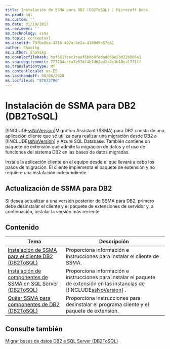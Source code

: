 ```yaml
---
title: Instalación de SSMA para DB2 (DB2ToSQL) | Microsoft Docs
ms.prod: sql
ms.custom: ''
ms.date: 01/19/2017
ms.reviewer: ''
ms.technology: ssma
ms.topic: conceptual
ms.assetid: 79fbe8ea-471b-407a-be2a-4100d9b57c61
author: Shamikg
ms.author: Shamikg
ms.openlocfilehash: baf581fcec3caaf6bbb9fedad868e59d22b866e1
ms.sourcegitcommit: 777704aefa7e574f4b7d62ad2a4c1b10ca1731ff
ms.translationtype: MT
ms.contentlocale: es-ES
ms.lasthandoff: 08/06/2020
ms.locfileid: "87823706"
---
```

# <a name="installing-ssma-for-db2-db2tosql"></a>Instalación de SSMA para DB2 (DB2ToSQL)
[!INCLUDE[ssNoVersion](../../includes/ssnoversion-md.md)]Migration Assistant (SSMA) para DB2 consta de una aplicación cliente que se utiliza para realizar una migración desde DB2 a [!INCLUDE[ssNoVersion](../../includes/ssnoversion-md.md)] y Azure SQL Database. También contiene un paquete de extensión que admite la migración de datos y el uso de funciones del sistema DB2 en las bases de datos migradas.  
  
Instale la aplicación cliente en el equipo desde el que llevará a cabo los pasos de migración. El cliente implementa el paquete de extensión y no requiere una instalación independiente.  
  
## <a name="upgrading-ssma-for-db2"></a>Actualización de SSMA para DB2  
Si desea actualizar a una versión posterior de SSMA para DB2, primero debe desinstalar el cliente y el paquete de extensiones de servidor y, a continuación, instalar la versión más reciente.  
  
## <a name="contents"></a>Contenido  
  
|Tema|Descripción|  
|---------|---------------|  
|[Instalación de SSMA para el cliente DB2 &#40;DB2ToSQL&#41;](../../ssma/db2/installing-ssma-for-db2-client-db2tosql.md)|Proporciona información e instrucciones para instalar el cliente de SSMA.|  
|[Instalación de componentes de SSMA en SQL Server &#40;DB2ToSQL&#41;](../../ssma/db2/installing-ssma-components-on-sql-server-db2tosql.md)|Proporciona información e instrucciones para instalar el paquete de extensión en las instancias de [!INCLUDE[ssNoVersion](../../includes/ssnoversion-md.md)] .|  
|[Quitar SSMA para componentes de DB2 &#40;DB2ToSQL&#41;](../../ssma/db2/removing-ssma-for-db2-components-db2tosql.md)|Proporciona instrucciones para desinstalar el programa cliente y el paquete de extensión.|  
  
## <a name="see-also"></a>Consulte también  
[Migrar bases de datos DB2 a SQL Server &#40;DB2ToSQL&#41;](../../ssma/db2/migrating-db2-databases-to-sql-server-db2tosql.md)  
  
